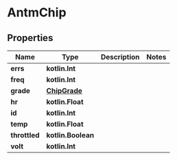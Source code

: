 
# AntmChip

## Properties
| Name | Type | Description | Notes |
| ------------ | ------------- | ------------- | ------------- |
| **errs** | **kotlin.Int** |  |  |
| **freq** | **kotlin.Int** |  |  |
| **grade** | [**ChipGrade**](ChipGrade.md) |  |  |
| **hr** | **kotlin.Float** |  |  |
| **id** | **kotlin.Int** |  |  |
| **temp** | **kotlin.Float** |  |  |
| **throttled** | **kotlin.Boolean** |  |  |
| **volt** | **kotlin.Int** |  |  |



